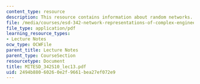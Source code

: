 ```yaml
---
content_type: resource
description: This resource contains information about random networks.
file: /media/courses/esd-342-network-representations-of-complex-engineering-systems-spring-2010/2494b88060260e2f9661bea27ef072e9_MITESD_342S10_lec13.pdf
file_type: application/pdf
learning_resource_types:
- Lecture Notes
ocw_type: OCWFile
parent_title: Lecture Notes
parent_type: CourseSection
resourcetype: Document
title: MITESD_342S10_lec13.pdf
uid: 2494b880-6026-0e2f-9661-bea27ef072e9
---
```

